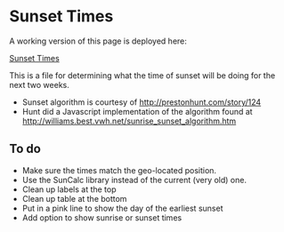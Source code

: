 # Sunset Times

A working version of this page is deployed here:

[Sunset Times](https://gulley.github.io/Sunset-Visualization/)

This is a file for determining what the time of sunset will be doing for the next two weeks.

- Sunset algorithm is courtesy of http://prestonhunt.com/story/124
- Hunt did a Javascript implementation of the algorithm found at http://williams.best.vwh.net/sunrise_sunset_algorithm.htm

## To do
- Make sure the times match the geo-located position.
- Use the SunCalc library instead of the current (very old) one.
- Clean up labels at the top
- Clean up table at the bottom
- Put in a pink line to show the day of the earliest sunset
- Add option to show sunrise or sunset times
